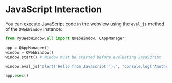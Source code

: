 # JavaScript Interaction

You can execute JavaScript code in the webview using the ``eval_js`` method of the ``QWebWindow`` instance:

```python
from PyQWebWindow.all import QWebWindow, QAppManager

app = QAppManager()
window = QWebWindow()
window.start() # Window must be started before evaluating JavaScript

window.eval_js("alert('Hello from JavaScript!');", "console.log('Another script');")

app.exec()
```
